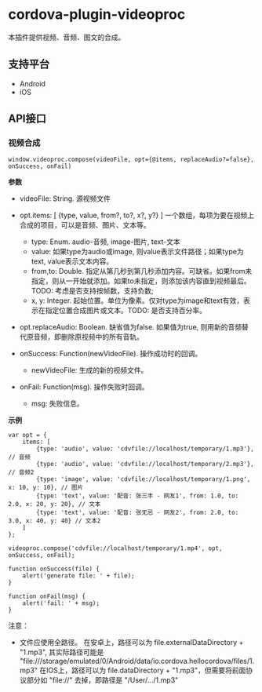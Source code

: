 # cordova-plugin-videoproc

本插件提供视频、音频、图文的合成。

## 支持平台

- Android
- iOS

## API接口

### 视频合成

	window.videoproc.compose(videoFile, opt={@items, replaceAudio?=false}, onSuccess, onFail)

**参数**

- videoFile: String. 源视频文件
- opt.items: [ {type, value, from?, to?, x?, y?} ] 一个数组，每项为要在视频上合成的项目，可以是音频、图片、文本等。
	- type: Enum. audio-音频, image-图片, text-文本
	- value: 如果type为audio或image, 则value表示文件路径；如果type为text, value表示文本内容。
	- from,to: Double. 指定从第几秒到第几秒添加内容。可缺省。如果from未指定，则从一开始就添加。如果to未指定，则添加该内容直到视频最后。TODO: 考虑是否支持按帧数，支持负数;
	- x, y: Integer. 起始位置。单位为像素。仅对type为image和text有效，表示在指定位置合成图片或文本。TODO: 是否支持百分率。

- opt.replaceAudio: Boolean. 缺省值为false. 如果值为true, 则用新的音频替代原音频，即删除原视频中的所有音轨。

- onSuccess: Function(newVideoFile). 操作成功时的回调。
	- newVideoFile: 生成的新的视频文件。

- onFail: Function(msg). 操作失败时回调。
	- msg: 失败信息。


**示例**

	var opt = {
		items: [
			{type: 'audio', value: 'cdvfile://localhost/temporary/1.mp3'}, // 音频
			{type: 'audio', value: 'cdvfile://localhost/temporary/2.mp3'}, // 音频2
			{type: 'image', value: 'cdvfile://localhost/temporary/1.png', x: 10, y: 10}, // 图片
			{type: 'text', value: '配音: 张三丰 - 网友1', from: 1.0, to: 2.0, x: 20, y: 20}, // 文本
			{type: 'text', value: '配音: 张无忌 - 网友2', from: 2.0, to: 3.0, x: 40, y: 40} // 文本2
		]
	};

	videoproc.compose('cdvfile://localhost/temporary/1.mp4', opt, onSuccess, onFail);
	
	function onSuccess(file) {
		alert('generate file: ' + file);
	}

	function onFail(msg) {
		alert('fail: ' + msg);
	}

注意：

- 文件应使用全路径。
 在安卓上，路径可以为 file.externalDataDirectory + "1.mp3", 其实际路径可能是 "file:///storage/emulated/0/Android/data/io.cordova.hellocordova/files/1.mp3"
 在IOS上，路径可以为 file.dataDirectory + "1.mp3"，但需要将前面协议部分如 "file://" 去掉，即路径是 "/User/.../1.mp3"
